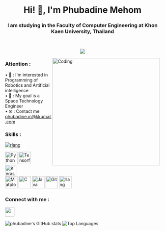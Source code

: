 <h1 align="center">Hi! 👋, I'm Phubadine Mehom</h1>
<h3 align="center">I am studying in the Faculty of Computer Engineering at Khon Kaen University, Thailand</h3>

<br>
<p align="center">
<a href="https://www.github.com/phubadine" target="_blank" rel="noreferrer"><img src="https://komarev.com/ghpvc/?username=phubadine&style=for-the-badge&label=WATCHERS&color=27285C" /></a>
</p>

<!-- <p align="center">
<a href="https://www.github.com/phubadine" target="_blank" rel="noreferrer"><img src="https://img.shields.io/github/watchers/phubadine/phubadine?logo=github&style=for-the-badge&color=64748b&labelColor=27285C" /></a>
<a href="https://www.github.com/phubadine" target="_blank" rel="noreferrer"><img src="https://img.shields.io/github/followers/phubadine?logo=github&style=for-the-badge&color=64748b&labelColor=27285C" /></a></div> -
</p> -->

<img align="right" alt="Coding" width="350" src="https://media2.giphy.com/media/qgQUggAC3Pfv687qPC/giphy.gif?cid=ecf05e47c53nn3eac7upyllxn48e0duzs14pq25iylpnul6w&ep=v1_gifs_search&rid=giphy.gif&ct=g">

<h3>Attention :</h3>
• 💬 : I'm interested in Programming of Robotics and Artificial intelligence <br>
• 🚩 : My goal is a Space Technology Engineer <br>
• ✉ : Contact me
<a href="phubadine.m@kkumail.com">phubadine.m@kkumail.com</a>


<!-- <pre></pre> -->

<h3>Skills :</h3>

<p align="left">
<a href="[https://www.r-project.org/](https://www.ros.org/)" target="_blank" rel="noreferrer"><img src="![image](https://github.com/user-attachments/assets/f9085a7d-d498-4c9f-b20c-899b55c322d8)
" alt="rlang" /></a>
  
<a href="https://www.python.org/" target="_blank" rel="noreferrer"><img src="https://raw.githubusercontent.com/danielcranney/readme-generator/main/public/icons/skills/python-colored.svg" width="40" height="40" alt="Python" /></a>
<a href="https://www.tensorflow.org/?hl=th" target="_blank" rel="noreferrer"><img src="https://upload.wikimedia.org/wikipedia/commons/2/2d/Tensorflow_logo.svg" width="40" height="40" alt="Tensorflow" /></a>  
<a href="https://keras.io/" target="_blank" rel="noreferrer"><img src="https://upload.wikimedia.org/wikipedia/commons/a/ae/Keras_logo.svg" width="36" height="36" alt="Keras" /></a>  
<a href="https://matplotlib.org/" target="_blank" rel="noreferrer"><img src="https://upload.wikimedia.org/wikipedia/commons/0/01/Created_with_Matplotlib-logo.svg" width="40" height="40" alt="Matplotlib" /></a>
<a href="https://docs.microsoft.com/en-us/cpp/?view=msvc-170" target="_blank" rel="noreferrer"><img src="https://raw.githubusercontent.com/danielcranney/readme-generator/main/public/icons/skills/c-colored.svg" width="40" height="40" alt="C" /></a>
<a href="https://www.oracle.com/java/" target="_blank" rel="noreferrer"><img src="https://raw.githubusercontent.com/danielcranney/readme-generator/main/public/icons/skills/java-colored.svg" width="40" height="40" alt="Java" /></a>
<a href="https://git-scm.com/" target="_blank" rel="noreferrer"><img src="https://raw.githubusercontent.com/danielcranney/readme-generator/main/public/icons/skills/git-colored.svg" width="40" height="40" alt="Git" /></a>
<a href="https://www.r-project.org/" target="_blank" rel="noreferrer"><img src="https://raw.githubusercontent.com/danielcranney/readme-generator/main/public/icons/skills/rlang-colored.svg" width="40" height="40" alt="rlang" /></a>

 
</p>

<h3 align="left">Connect with me :</h3>
<a href="http://www.instagram.com/phu_badine" target="_blank" rel="noreferrer"><img src="https://raw.githubusercontent.com/rahuldkjain/github-profile-readme-generator/master/src/images/icons/Social/instagram.svg" width="30" height="30" /></a></p>



<p><img align="left" src="https://github-readme-stats.vercel.app/api?username=phubadine&show_icons=true&hide=&count_private=true&title_color=6366f1&text_color=0f172a&icon_color=64748b&bg_color=ffffff&hide_border=true&show_icons=true" alt="phubadine's GitHub stats" /></p>

<p><img align="center" src="https://github-readme-stats.vercel.app/api/top-langs/?username=phubadine&langs_count=10&title_color=6366f1&text_color=0f172a&icon_color=64748b&bg_color=ffffff&hide_border=true&locale=en&custom_title=Top%20%Languages" alt="Top Languages" /></p>

